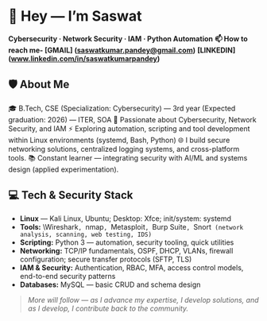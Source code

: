# 👋 Hey — I’m Saswat
**Cybersecurity · Network Security · IAM · Python Automation** 
**📫 How to reach me- [GMAIL] (saswatkumar.pandey@gmail.com)**
                    **[LINKEDIN] (www.linkedin.com/in/saswatkumarpandey)**

## 🛡️ About Me
🎓 B.Tech, CSE (Specialization: Cybersecurity) — 3rd year (Expected graduation: 2026) — ITER, SOA
🔐 Passionate about Cybersecurity, Network Security, and IAM
⚡ Exploring automation, scripting and tool development within Linux environments (systemd, Bash, Python)
🌐 I build secure networking solutions, centralized logging systems, and cross-platform tools.
📚 Constant learner — integrating security with AI/ML and systems design (applied experimentation).

## 💻 Tech & Security Stack
- **Linux** — Kali Linux, Ubuntu; Desktop: Xfce; init/system: systemd
- **Tools:** \Wireshark`, `nmap`, `Metasploit`, `Burp Suite`, `Snort` (network analysis, scanning, web testing, IDS)`
- **Scripting:** Python 3 — automation, security tooling, quick utilities
- **Networking:** TCP/IP fundamentals, OSPF, DHCP, VLANs, firewall configuration; secure transfer protocols (SFTP, TLS)
- **IAM & Security:** Authentication, RBAC, MFA, access control models, end-to-end security patterns
- **Databases:** MySQL — basic CRUD and schema design

> *More will follow — as I advance my expertise, I develop solutions, and as I develop, I contribute back to the community.*
